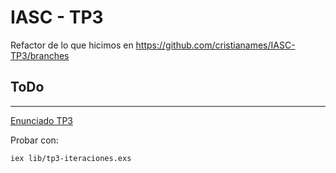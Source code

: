# IASC - TP3

Refactor de lo que hicimos en https://github.com/cristianames/IASC-TP3/branches

## ToDo

----------------------------------------------------------------------------------------------	


[Enunciado TP3](https://docs.google.com/document/d/1KiFR3stOFVJqpOnEU9NCCyhONzbkD8aBWRjRbnax_Us/edit)

Probar con:

	iex lib/tp3-iteraciones.exs

